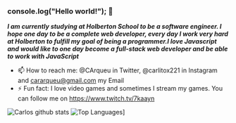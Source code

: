 ### console.log("Hello world!"); 👋

***I am currently studying at Holberton School to be a software engineer. I hope one day to be a complete web developer, every day I work very hard at Holberton to fulfill my goal of being a programmer.I love Javascript and would like to one day become a full-stack web developer and be able to work with JavaScript***

- 📫 How to reach me: @CArqueu in Twitter, @carlitox221 in Instagram and cararqueu@gmail.com my Email
- ⚡ Fun fact: I love video games and sometimes I stream my games. You can follow me on https://www.twitch.tv/7kaayn

![Carlos github stats](https://github-readme-stats.vercel.app/api?username=carlosaraque22&show_icons=true&theme=radical)
![Top Languages](https://github-readme-stats.vercel.app/api/top-langs/?username=carlosaraque22&layout=compact)]
